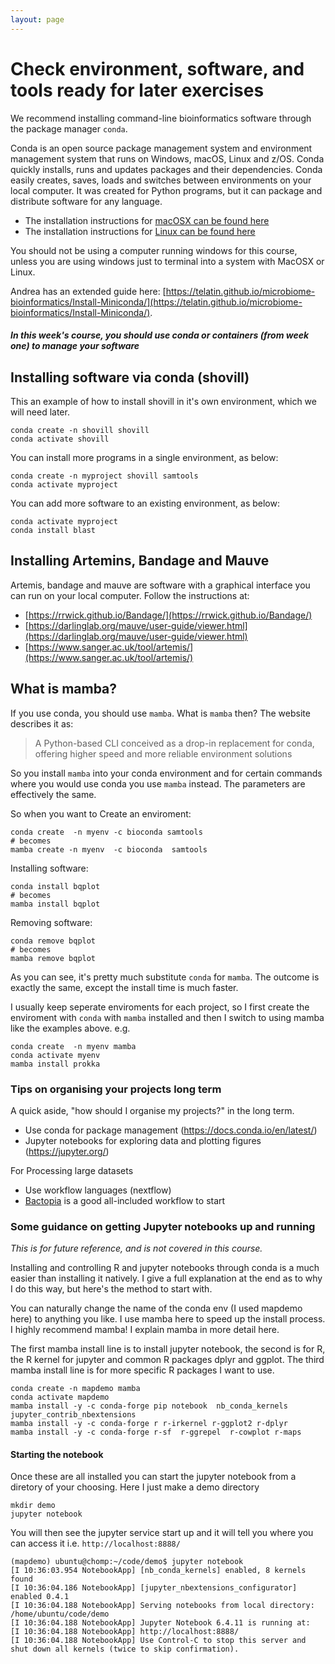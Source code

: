 ```yaml
---
layout: page
---
```


# Check environment, software, and tools ready for later exercises

We recommend installing command-line bioinformatics software through the package manager `conda`.

Conda is an open source package management system and environment management system that runs on Windows, macOS, Linux and z/OS. Conda quickly installs, runs and updates packages and their dependencies. Conda easily creates, saves, loads and switches between environments on your local computer. It was created for Python programs, but it can package and distribute software for any language.

* The installation instructions for [macOSX can be found here](https://docs.conda.io/projects/conda/en/latest/user-guide/install/macos.html)
* The installation instructions for [Linux can be found here](https://docs.conda.io/projects/conda/en/latest/user-guide/install/linux.html)

You should not be using a computer running windows for this course, unless you are using windows just to terminal into a system with MacOSX or Linux. 

Andrea has an extended guide here: [https://telatin.github.io/microbiome-bioinformatics/Install-Miniconda/](https://telatin.github.io/microbiome-bioinformatics/Install-Miniconda/). 


##### In this week's course, you should use conda or containers (from week one) to manage your software


## Installing software via conda (shovill)
This an example of how to install shovill in it's own environment, which we will need later. 

```
conda create -n shovill shovill 
conda activate shovill
```

You can install more programs in a single environment, as below:
```
conda create -n myproject shovill samtools
conda activate myproject
```

You can add more software to an existing environment, as below:
```
conda activate myproject
conda install blast
```

## Installing Artemins, Bandage and Mauve 

Artemis, bandage and mauve are software with a graphical interface you can run on your local computer. Follow the instructions at:

* [https://rrwick.github.io/Bandage/](https://rrwick.github.io/Bandage/)
* [https://darlinglab.org/mauve/user-guide/viewer.html](https://darlinglab.org/mauve/user-guide/viewer.html)
* [https://www.sanger.ac.uk/tool/artemis/](https://www.sanger.ac.uk/tool/artemis/)

## What is mamba?

If you use conda, you should use `mamba`. What is `mamba` then? The website describes it as:

> A Python-based CLI conceived as a drop-in replacement for conda, offering higher speed and more reliable environment solutions

So you install `mamba` into your conda environment and for certain commands where you would use conda you use `mamba` instead. The parameters are effectively the same.

So when you want to Create an enviroment:
```
conda create  -n myenv -c bioconda samtools
# becomes
mamba create -n myenv  -c bioconda  samtools
```

Installing software: 
```
conda install bqplot
# becomes
mamba install bqplot
```

Removing software:
```
conda remove bqplot
# becomes
mamba remove bqplot
```

As you can see, it's pretty much substitute `conda` for `mamba`. The outcome is exactly the same, except the install time is much faster.

I usually keep seperate enviroments for each project, so I first create the enviroment with `conda` with `mamba` installed and then I switch to using mamba like the examples above. e.g.

```
conda create  -n myenv mamba
conda activate myenv
mamba install prokka
```

### Tips on organising your projects long term

A quick aside, "how should I organise my projects?" in the long term. 

* Use conda for package management (https://docs.conda.io/en/latest/)
* Jupyter notebooks for exploring data and plotting figures (https://jupyter.org/)

For Processing large datasets

* Use workflow languages (nextflow)
* [Bactopia](https://bactopia.github.io/) is a good all-included workflow to start


### Some guidance on getting Jupyter notebooks up and running
*This is for future reference, and is not covered in this course.* 

Installing and controlling R and jupyter notebooks through conda is a much easier than installing it natively. I give a full explanation at the end as to why I do this way, but here's the method to start with.

You can naturally change the name of the conda env (I used mapdemo here) to anything you like. I use mamba here to speed up the install process. I highly recommend mamba! I explain mamba in more detail here.

The first mamba install line is to install jupyter notebook, the second is for R, the R kernel for jupyter and common R packages dplyr and ggplot. The third mamba install line is for more specific R packages I want to use.

```
conda create -n mapdemo mamba
conda activate mapdemo
mamba install -y -c conda-forge pip notebook  nb_conda_kernels  jupyter_contrib_nbextensions
mamba install -y -c conda-forge r r-irkernel r-ggplot2 r-dplyr
mamba install -y -c conda-forge r-sf  r-ggrepel  r-cowplot r-maps
```

#### Starting the notebook
Once these are all installed you can start the jupyter notebook from a diretory of your choosing. Here I just make a demo directory

```
mkdir demo
jupyter notebook
```

You will then see the jupyter service start up and it will tell you where you can access it i.e. `http://localhost:8888/`

```
(mapdemo) ubuntu@chomp:~/code/demo$ jupyter notebook
[I 10:36:03.954 NotebookApp] [nb_conda_kernels] enabled, 8 kernels found
[I 10:36:04.186 NotebookApp] [jupyter_nbextensions_configurator] enabled 0.4.1
[I 10:36:04.188 NotebookApp] Serving notebooks from local directory: /home/ubuntu/code/demo
[I 10:36:04.188 NotebookApp] Jupyter Notebook 6.4.11 is running at:
[I 10:36:04.188 NotebookApp] http://localhost:8888/
[I 10:36:04.188 NotebookApp] Use Control-C to stop this server and shut down all kernels (twice to skip confirmation).
```

